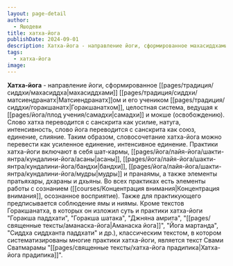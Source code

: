 ```yaml
---
layout: page-detail
author:
  - Яшодеви
title: хатха-йога
publishDate: 2024-09-01
description: Хатха-йога - направление йоги, сформированное махасиддхами Матсиендранатхом и его учеником Горакшанатхом, целостная система, ведущая к самадхи и мокше (освобождению).
tags:
  - хатха-йога
image:
---
```

**Хатха-йога** - направление йоги, сформированное [[pages/традиция/сиддхи/махасиддха|махасиддхами]] [[pages/традиция/сиддхи/матсиендранатх|Матсиендранатх]]ом и его учеником [[pages/традиция/сиддхи/горакшанатх|Горакшанатхом]], целостная система, ведущая к [[pages/йога/плод учения/самадхи|самадхи]] и мокше (освобождению). Слово хатха переводится с санскрита как усилие, натуга, интенсивность, слово йога переводится с санскрита как союз, единение, слияние. Таким образом, словосочетание хатха-йога можно перевести как усиленное единение, интенсивное единение. Практики хатха-йоги включают в себя шат-кармы, [[pages/йога/лайя-йога/шакти-янтра/кундалини-йога/асаны|асаны]], [[pages/йога/лайя-йога/шакти-янтра/кундалини-йога/бандхи|бандхи]], [[pages/йога/лайя-йога/шакти-янтра/кундалини-йога/мудры|мудры]] и пранаямы, а также элементы пратьяхары, дхараны и дхьяны. Во всех практиках есть элементы работы с сознанием ([[courses/Концентрация внимания|Концентрация внимания]], осознанное восприятие). Также для практикующего предписывается соблюдение ямы и ниямы. Кроме текстов Горакшанатха, в которых он изложил суть и практики хатха-йоги "Горакша паддхати", "Горакша шатака", "Джняна амрита", "[[pages/священные тексты/аманаска-йога|Аманаска йога]]", "Йога мартанда", "Сиддха сиддханта паддхати" и др.), классическим текстом, в котором систематизированы многие практики хатха-йоги, является текст Свами Сватмарамы "[[pages/священные тексты/хатха-йога прадипика|Хатха-йога прадипика]]".

